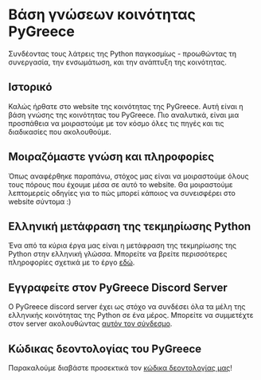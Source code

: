 # Βάση γνώσεων κοινότητας PyGreece

Συνδέοντας τους λάτρεις της Python παγκοσμίως - προωθώντας τη συνεργασία, την ενσωμάτωση,
και την ανάπτυξη της κοινότητας.

## Ιστορικό

Καλώς ήρθατε στο website της κοινότητας της PyGreece. Αυτή είναι η βάση γνώσης της
κοινότητας του PyGreece. Πιο αναλυτικά, είναι μια προσπάθεια να μοιραστούμε με τον κόσμο
όλες τις πηγές και τις διαδικασίες που ακολουθούμε.

## Μοιραζόμαστε γνώση και πληροφορίες

Όπως αναφέρθηκε παραπάνω, στόχος μας είναι να μοιραστούμε όλους τους πόρους που έχουμε
μέσα σε αυτό το website. Θα μοιραστούμε λεπτομερείς οδηγίες για το πώς μπορεί κάποιος να
συνεισφέρει στο website σύντομα :)

## Ελληνική μετάφραση της τεκμηρίωσης Python

Ένα από τα κύρια έργα μας είναι η μετάφραση της τεκμηρίωσης της Python στην ελληνική
γλώσσα. Μπορείτε να βρείτε περισσότερες πληροφορίες σχετικά με το έργο
[εδώ](https://github.com/pygreece/python-docs-gr/).

## Εγγραφείτε στον PyGreece Discord Server

Ο PyGreece discord server έχει ως στόχο να συνδέσει όλα τα μέλη της ελληνικής κοινότητας
της Python σε ένα μέρος. Μπορείτε να συμμετέχτε στον server ακολουθώντας
[αυτόν τον σύνδεσμο](https://discord.gg/gWcXmDw8Yj).

## Κώδικας δεοντολογίας του PyGreece

Παρακαλούμε διαβάστε προσεκτικά τον [κώδικα δεοντολογίας μας](code-of-conduct.md)!
